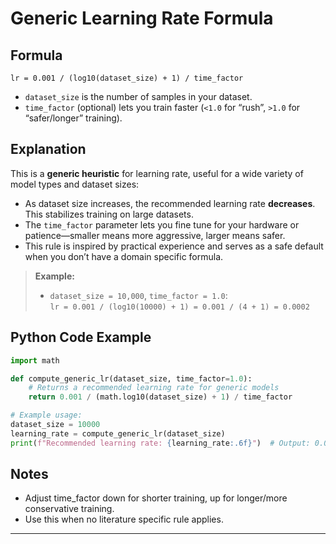 # Generic Learning Rate Formula

## Formula

```
lr = 0.001 / (log10(dataset_size) + 1) / time_factor
```

- `dataset_size` is the number of samples in your dataset.
- `time_factor` (optional) lets you train faster (`<1.0` for “rush”, `>1.0` for “safer/longer” training).

## Explanation

This is a **generic heuristic** for learning rate, useful for a wide variety of model types and dataset sizes:

- As dataset size increases, the recommended learning rate **decreases**. This stabilizes training on large datasets.
- The `time_factor` parameter lets you fine tune for your hardware or patience—smaller means more aggressive, larger means safer.
- This rule is inspired by practical experience and serves as a safe default when you don’t have a domain specific formula.

> **Example:**  
> - `dataset_size = 10,000`, `time_factor = 1.0`:  
>   `lr = 0.001 / (log10(10000) + 1) = 0.001 / (4 + 1) = 0.0002`

## Python Code Example

```python
import math

def compute_generic_lr(dataset_size, time_factor=1.0):
    # Returns a recommended learning rate for generic models
    return 0.001 / (math.log10(dataset_size) + 1) / time_factor

# Example usage:
dataset_size = 10000
learning_rate = compute_generic_lr(dataset_size)
print(f"Recommended learning rate: {learning_rate:.6f}")  # Output: 0.000200
```

## Notes

- Adjust time_factor down for shorter training, up for longer/more conservative training.
- Use this when no literature specific rule applies.

---
